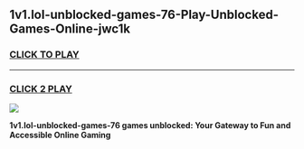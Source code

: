 
## 1v1.lol-unblocked-games-76-Play-Unblocked-Games-Online-jwc1k
<h3>
<a href="https://premium76.site?title=1v1.lol-unblocked-games-76&ref=25A">CLICK TO PLAY</a></h3>
<hr>

<h3>
<a href="https://premium76.site?title=1v1.lol-unblocked-games-76&ref=25A">CLICK 2 PLAY</a>
  
</h3>

<a href="https://premium76.site?title=1v1.lol-unblocked-games-76&ref=25A"><img src="https://clearcache.store/games.png"></a>


**1v1.lol-unblocked-games-76 games unblocked: Your Gateway to Fun and Accessible Online Gaming**
